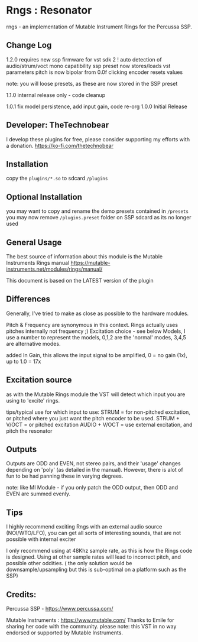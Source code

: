 # Rngs : Resonator 

rngs - an implementation of Mutable Instrument Rings for the Percussa SSP.

## Change Log
1.2.0 requires new ssp firmware for vst sdk 2 !
auto detection of audio/strum/voct 
mono capatibility
ssp preset now stores/loads vst parameters
pitch is now bipolar from 0.0f 
clicking encoder resets values

note: you will loose presets, as these are now stored in the SSP preset

1.1.0 internal release only - code cleanup

1.0.1 fix model persistence, add input gain, code re-org 
1.0.0 Initial Release 

## Developer: TheTechnobear
I develop these plugins for free, please consider supporting my efforts with a donation.
https://ko-fi.com/thetechnobear


## Installation
copy the `plugins/*.so` to sdcard `/plugins`

## Optional Installation
you may want to copy and rename the demo presets contained in `/presets`
you may now remove `/plugins.preset` folder on SSP sdcard as its no longer used 

## General Usage 

The best source of information about this module is the Mutable Instruments Rings manual
https://mutable-instruments.net/modules/rings/manual/


This document is based on the LATEST version of the plugin

## Differences


Generally, I've tried to make as close as possible to the hardware modules.

Pitch & Frequency are synonymous in this context. Rings actually uses pitches internally not frequency ;) 
Excitation choice - see below
Models, I use a number to represent the models, 0,1,2 are the 'normal' modes, 3,4,5 are alternative modes.

added In Gain, this allows the input signal to be amplified, 0 = no gain (1x), up to 1.0  = 17x


## Excitation source
as with the Mutable Rings module the VST will detect which input you are using to 'excite' rings.

tips/typical use for which input to use:
STRUM = for non-pitched excitation, or pitched where you just want the pitch encoder to be used.
STRUM + V/OCT = or pitched excitation
AUDIO + V/OCT = use external excitation, and pitch the resonator

## Outputs 
Outputs are ODD and EVEN, not stereo pairs, and their 'usage' changes depending on 'poly' (as detailed in the manual).
However, there is alot of fun to be had panning these in varying degrees.

note: like MI Module - if you only patch the ODD output, then ODD and EVEN are summed evenly.


## Tips

I highly recommend exciting Rngs with an external audio source (NOI/WTO/LFO), you can get all sorts of interesting sounds, that are not possible with internal exciter

I only recommend using at 48Khz sample rate, as this is how the Rings code is designed.
Using at other sample rates will lead to incorrect pitch, and possible other oddities.
( the only solution would be downsample/upsampling but this is sub-optimal on a platform such as the SSP)


## Credits: 

Percussa SSP - https://www.percussa.com/ 

Mutable Instruments : https://www.mutable.com/ 
Thanks to Emile for sharing her code with the community.
please note: this VST in no way endorsed or supported by Mutable Instruments.
